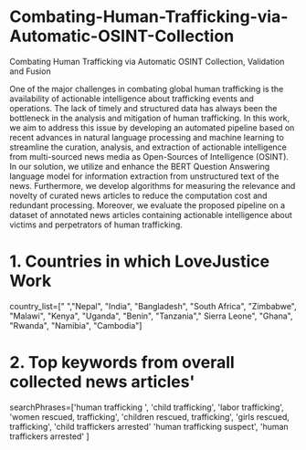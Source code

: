 # Combating-Human-Trafficking-via-Automatic-OSINT-Collection
Combating Human Trafficking via Automatic OSINT Collection, Validation and Fusion

One of the major challenges in combating global human trafficking is the availability of actionable intelligence about trafficking events and operations. The lack of timely and structured data has always been the bottleneck in the analysis and mitigation of human trafficking. In this work, we aim to address this issue by developing an automated pipeline based on recent advances in natural language processing and machine learning to streamline the curation, analysis, and extraction of actionable intelligence from multi-sourced news media as Open-Sources of Intelligence (OSINT). In our solution, we utilize and enhance the BERT Question Answering language model for information extraction from unstructured text of the news. Furthermore, we develop algorithms for measuring the relevance and novelty of curated news articles to reduce the computation cost and redundant processing. Moreover, we evaluate the proposed pipeline on a dataset of annotated news articles containing actionable intelligence about victims and perpetrators of human trafficking.



# 1. Countries in which LoveJustice Work
country_list=[" ","Nepal", "India", "Bangladesh", "South Africa",
              "Zimbabwe", "Malawi", "Kenya", "Uganda", "Benin", 
              "Tanzania"," Sierra Leone", "Ghana",
              "Rwanda", "Namibia",  "Cambodia"]
# 2. Top keywords from overall collected news articles' 
searchPhrases=['human trafficking ',
               'child trafficking',
               'labor trafficking',
               'women rescued, trafficking',
               'children rescued, trafficking',
               'girls rescued, trafficking',
               'child traffickers arrested'
               'human trafficking suspect',
               'human traffickers arrested'
               ]
